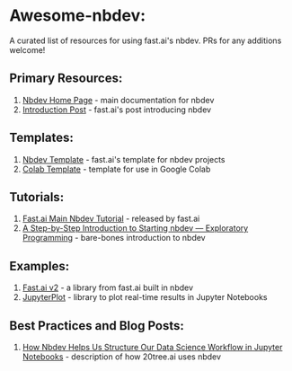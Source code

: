 # Awesome-nbdev:
A curated list of resources for using fast.ai's nbdev. PRs for any additions welcome! 
## Primary Resources: 
1. [Nbdev Home Page](http://nbdev.fast.ai/) - main documentation for nbdev
2. [Introduction Post](https://www.fast.ai/2019/12/02/nbdev/) - fast.ai's post introducing nbdev 

## Templates: 
1. [Nbdev Template](https://github.com/fastai/nbdev_template) - fast.ai's template for nbdev projects
2. [Colab Template](https://github.com/muellerzr/nbdev_colab) - template for use in Google Colab

## Tutorials: 
1. [Fast.ai Main Nbdev Tutorial](https://nbdev.fast.ai/tutorial/) - released by fast.ai
2. [A Step-by-Step Introduction to Starting nbdev — Exploratory Programming](https://towardsdatascience.com/a-step-by-step-introduction-to-starting-nbdev-exploratory-programming-4a761ed1f796) - bare-bones introduction to nbdev

## Examples: 
1. [Fast.ai v2](http://dev.fast.ai/) - a library from fast.ai built in nbdev
2. [JupyterPlot](https://lvwerra.github.io/jupyterplot/) - library to plot real-time results in Jupyter Notebooks

## Best Practices and Blog Posts: 
1. [How Nbdev Helps Us Structure Our Data Science Workflow in Jupyter Notebooks](https://medium.com/20tree-ai/how-nbdev-helps-us-structure-our-data-science-workflow-in-jupyter-notebooks-9cf6081b051f) - description of how 20tree.ai uses nbdev
